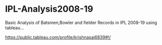 # IPL-Analysis2008-19
Basic Analysis of Batsmen,Bowler and fielder Records in IPL 2008-19 using tableau...

https://public.tableau.com/profile/krishnasai6839#!/
